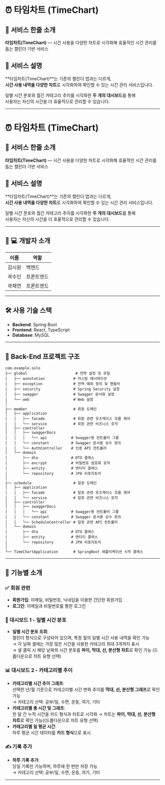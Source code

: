 # ⏰ 타임차트 (TimeChart)

## 📢 서비스 한줄 소개
**타임차트(TimeChart)** — 시간 사용을 다양한 차트로 시각화해 효율적인 시간 관리를 돕는 캘린더 기반 서비스

## 📝 서비스 설명
**타임차트(TimeChart)**는 기존의 캘린더 앱과는 다르게,  
**시간 사용 내역을 다양한 차트**로 시각화하여 확인할 수 있는 시간 관리 서비스입니다.  

일별 시간 분포와 월간 카테고리 추이를 시각화한 **두 개의 대시보드**를 통해  
사용자는 자신의 시간을 더 효율적으로 관리할 수 있습니다.

---

# ⏰ 타임차트 (TimeChart)

## 📢 서비스 한줄 소개
**타임차트(TimeChart)** — 시간 사용을 다양한 차트로 시각화해 효율적인 시간 관리를 돕는 캘린더 기반 서비스

## 📝 서비스 설명
**타임차트(TimeChart)**는 기존의 캘린더 앱과는 다르게,  
**시간 사용 내역을 다양한 차트**로 시각화하여 확인할 수 있는 시간 관리 서비스입니다.  

일별 시간 분포와 월간 카테고리 추이를 시각화한 **두 개의 대시보드**를 통해  
사용자는 자신의 시간을 더 효율적으로 관리할 수 있습니다.

---

## 👨 💻 개발자 소개

| 이름     | 역할       |
|----------|------------|
| 김시원   | 백엔드     |
| 곽수인   | 프론트엔드 |
| 곽채연   | 프론트엔드 |

---

## 🛠 사용 기술 스택

- **Backend**: Spring Boot  
- **Frontend**: React, TypeScript  
- **Database**: MySQL  

---

## 📁 Back-End 프로젝트 구조

```
com.example.solo
├── global                      # 전역 설정 및 유틸
│   ├── annotation             # 커스텀 애너테이션
│   ├── exception              # 전역 예외 정의 및 핸들러
│   ├── security               # Spring Security 설정
│   ├── swagger                # Swagger 문서화 설정
│   └── web                    # Web 설정
│
├── member                     # 회원 도메인
│   ├── application
│   │   ├── facade             # 회원 관련 유즈케이스 흐름 제어
│   │   └── service            # 회원 관련 비즈니스 로직
│   ├── controller
│   │   ├── swaggerDocs
│   │   │   └── api           # Swagger용 컨트롤러 그룹
│   │   └── constant          # Swagger 문서용 상수 정의
│   │   └── AuthController    # 인증 API 컨트롤러
│   └── domain
│       ├── dto               # DTO 클래스
│       ├── encrypt           # 비밀번호 암호화 로직
│       ├── entity            # 엔티티 클래스
│       └── repository        # JPA 리포지토리
│
├── schedule                   # 일정 도메인
│   ├── application
│   │   ├── facade             # 일정 관련 유즈케이스 흐름 제어
│   │   └── service            # 일정 관련 비즈니스 로직
│   ├── controller
│   │   ├── swaggerDocs
│   │   │   └── api           # Swagger용 컨트롤러 그룹
│   │   └── constant          # Swagger 문서용 상수 정의
│   │   └── ScheduleController # 일정 관련 API 컨트롤러
│   └── domain
│       ├── dto               # DTO 클래스
│       ├── entity            # 엔티티 클래스
│       └── repository        # JPA 리포지토리
│
└── TimeChartApplication       # SpringBoot 애플리케이션 시작 클래스
```

---

## 📌 기능별 소개

### ✅ 회원 관련
- **회원가입**: 이메일, 비밀번호, 닉네임을 이용한 간단한 회원가입  
- **로그인**: 이메일과 비밀번호를 통한 로그인  

### 📅 대시보드 1 - 일별 시간 분포
- **일별 시간 분포 조회**:  
  캘린더 형식으로 구성되어 있으며, 특정 월의 일별 시간 사용 내역을 확인 가능  
  → 각 날짜 셀에는 가장 많은 시간을 사용한 카테고리 최대 3개까지 표시  
  → 셀 클릭 시 해당 날짜의 시간 분포를 **파이, 막대, 선, 분산형 차트**로 확인 가능 (드롭다운으로 차트 유형 선택)

### 📊 대시보드 2 - 카테고리별 추이
- **카테고리별 시간 추이 그래프**:  
  선택한 년/월 기준으로 카테고리별 시간 변화 추이를 **막대, 선, 분산형 그래프**로 확인 가능  
  → 카테고리 선택: 공부/일, 수면, 운동, 여가, 기타  
- **카테고리별 총 시간 및 그래프**:  
  한 달 간 누적 시간을 카드 형식과 차트로 시각화 → 차트는 **파이, 막대, 선, 분산형 차트**로 확인 가능((드롭다운으로 차트 유형 선택)
- **카테고리별 일 평균 시간**:  
  하루 평균 시간 데이터를 **카드 형식**으로 표시  

### ✍️ 기록 추가
- **하루 기록 추가**:  
  당일 기록만 가능하며, 하루에 한 번만 저장 가능  
  → 카테고리 선택: 공부/일, 수면, 운동, 여가, 기타
---
